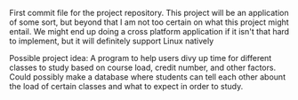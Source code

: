 First commit file for the project repository. This project will be an application of some sort,
but beyond that I am not too certain on what this project might entail. We might end up doing
a cross platform application if it isn't that hard to implement, but it will definitely support
Linux natively

Possible project idea: A program to help users divy up time for different classes to study based on course load, credit number,
and other factors. Could possibly make a database where students can tell each other abount the load of certain classes and what 
to expect in order to study. 
